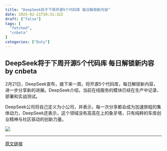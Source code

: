 ```yaml
---
title: "DeepSeek将于下周开源5个代码库 每日解锁新内容"
date: 2025-02-21T10:31:32Z
draft: ["false"]
tags: [
  "fetched",
  "cnbeta"
]
categories: ["Duty"]
---
```

DeepSeek将于下周开源5个代码库 每日解锁新内容 by cnbeta
------
<div style="margin-top:10px" class="content" id="artibody"><p>2月21日，DeepSeek宣布，接下来一周，将开源5个代码库，每日解锁新内容，进一步分享新的进展。DeepSeek介绍，当前在线服务的模块已经在生产中记录、部署和实战测试。</p><div class="article-global"></div><p>DeepSeek公司将自己定义为小公司，并表示，每一次分享都会成为加速旅程的集体动力，DeepSeek还表示，这个领域没有高高在上的象牙塔，只有纯粹的车库创业精神与社区驱动的创新力量。</p><p><img src="https://static.cnbetacdn.com/article/2025/0221/478c83372bb947e.jpg"></p></div>  
<hr>
<a href="https://m.cnbeta.com.tw/wap/view/1480488.htm",target="_blank" rel="noopener noreferrer">原文链接</a>

